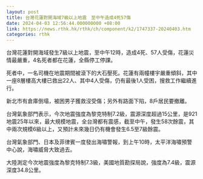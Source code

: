 ```yaml
---
layout: post
title: 台灣花蓮對開海域7級以上地震　至中午造成4死57傷
date: 2024-04-03 12:56:44.000000000 +08:00
link: https://news.rthk.hk/rthk/ch/component/k2/1747337-20240403.htm
categories: rthk
---
```


台灣花蓮對開海域發生7級以上地震，至中午12時，造成4死、57人受傷，花蓮災情最嚴重，4名死者都在花蓮，全縣停工停課。

死者中，一名司機在地震期間被滾下的大石壓死。花蓮有兩幢樓宇嚴重傾斜，其中一座8層樓高大樓已救出22人、其中4人受傷，仍有最後1人受困，搜救工作繼續進行。

新北市有倉庫倒塌，被困男子獲救沒受傷；另外有路面下陷，8戶居民要撤離。

台灣氣象部門表示，今次地震強度為黎克特制7.2級，震源深度超過15公里，是921地震25年以來，最大規模地震，全台灣都有震感，截至中午，發生58次餘震，其中兩次規模6級以上，又預計未來幾日仍有機會發生6.5至7級餘震。

台灣氣象部門、日本及菲律賓一度發出海嘯警報，到上午10時，太平洋海嘯預警中心說，海嘯威脅大致過去。

大陸測定今次地震強度為黎克特制7.3級，美國地質勘探局說，強度為7.4級，震源深度34.8公里。
